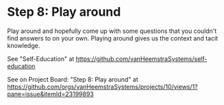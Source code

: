 # Step 8: Play around

Play around and hopefully come up with some questions that you couldn't find answers to on your own. Playing around gives us the context and tacit knowledge.

See "Self-Education" at https://github.com/vanHeemstraSystems/self-education

See on Project Board: "Step 8: Play around" at https://github.com/orgs/vanHeemstraSystems/projects/10/views/1?pane=issue&itemId=23199893
